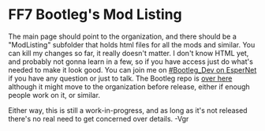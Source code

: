 # FF7 Bootleg's Mod Listing

The main page should point to the organization, and there should be a "ModListing" subfolder that holds html files for all the mods and similar.
You can kill my changes so far, it really doesn't matter. I don't know HTML yet, and probably not gonna learn in a few, so if you have access just do what's needed to make it look good.
You can join me on [#Bootleg_Dev on EsperNet](http://webchat.esper.net/?channels=Bootleg_Dev&nick=) if you have any question or just to talk.
The Bootleg repo is [over here](https://github.com/vgr255/bootleg) although it might move to the organization before release, either if enough people work on it, or similar.

Either way, this is still a work-in-progress, and as long as it's not released there's no real need to get concerned over details. -Vgr
